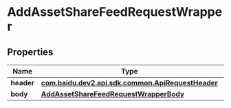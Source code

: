 

# AddAssetShareFeedRequestWrapper


## Properties

Name | Type | Description | Notes
------------ | ------------- | ------------- | -------------
**header** | [**com.baidu.dev2.api.sdk.common.ApiRequestHeader**](com.baidu.dev2.api.sdk.common.ApiRequestHeader.md) |  |  [optional]
**body** | [**AddAssetShareFeedRequestWrapperBody**](AddAssetShareFeedRequestWrapperBody.md) |  |  [optional]



